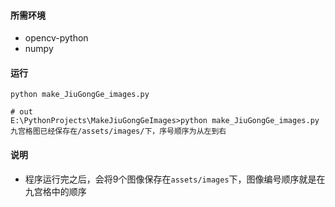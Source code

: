 #### 所需环境

- opencv-python
- numpy

#### 运行

```shell
python make_JiuGongGe_images.py

# out
E:\PythonProjects\MakeJiuGongGeImages>python make_JiuGongGe_images.py
九宫格图已经保存在/assets/images/下，序号顺序为从左到右
```

#### 说明

- 程序运行完之后，会将9个图像保存在`assets/images`下，图像编号顺序就是在九宫格中的顺序